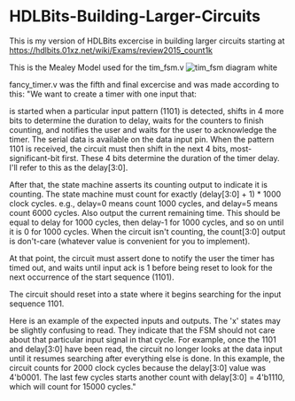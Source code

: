 # HDLBits-Building-Larger-Circuits
This is my version of HDLBits excercise in building larger circuits starting at https://hdlbits.01xz.net/wiki/Exams/review2015_count1k

This is the Mealey Model used for the tim_fsm.v
![tim_fsm diagram white](https://user-images.githubusercontent.com/46980468/222592135-2156b53f-9d86-4011-ad98-300721e0e6e0.png)

fancy_timer.v was the fifth and final excercise and was made according to this:
"We want to create a timer with one input that:

is started when a particular input pattern (1101) is detected,
shifts in 4 more bits to determine the duration to delay,
waits for the counters to finish counting, and
notifies the user and waits for the user to acknowledge the timer.
The serial data is available on the data input pin. When the pattern 1101 is received, the circuit must then shift in the next 4 bits, most-significant-bit first. These 4 bits determine the duration of the timer delay. I'll refer to this as the delay[3:0].

After that, the state machine asserts its counting output to indicate it is counting. The state machine must count for exactly (delay[3:0] + 1) * 1000 clock cycles. e.g., delay=0 means count 1000 cycles, and delay=5 means count 6000 cycles. Also output the current remaining time. This should be equal to delay for 1000 cycles, then delay-1 for 1000 cycles, and so on until it is 0 for 1000 cycles. When the circuit isn't counting, the count[3:0] output is don't-care (whatever value is convenient for you to implement).

At that point, the circuit must assert done to notify the user the timer has timed out, and waits until input ack is 1 before being reset to look for the next occurrence of the start sequence (1101).

The circuit should reset into a state where it begins searching for the input sequence 1101.

Here is an example of the expected inputs and outputs. The 'x' states may be slightly confusing to read. They indicate that the FSM should not care about that particular input signal in that cycle. For example, once the 1101 and delay[3:0] have been read, the circuit no longer looks at the data input until it resumes searching after everything else is done. In this example, the circuit counts for 2000 clock cycles because the delay[3:0] value was 4'b0001. The last few cycles starts another count with delay[3:0] = 4'b1110, which will count for 15000 cycles."
